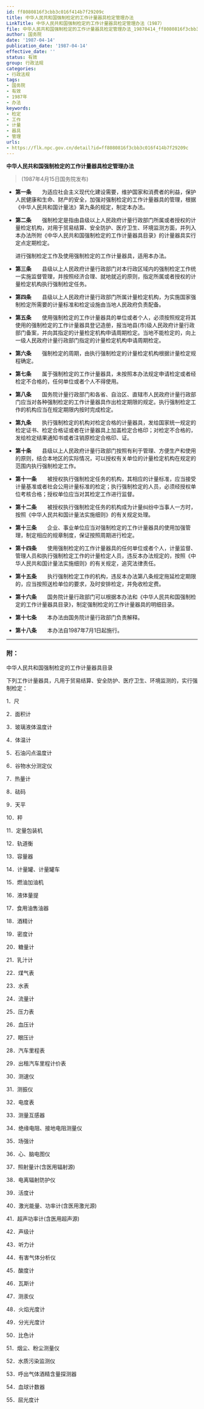 ```yaml
---
id: ff8080816f3cbb3c016f414b7f29209c
title: 中华人民共和国强制检定的工作计量器具检定管理办法
LinkTitle: 中华人民共和国强制检定的工作计量器具检定管理办法（1987）
file: 中华人民共和国强制检定的工作计量器具检定管理办法_19870414_ff8080816f3cbb3c016f414b7f29209c.docx
author: 国务院
date: '1987-04-14'
publication_date: '1987-04-14'
effective_date: ''
status: 有效
group: 行政法规
categories:
- 行政法规
tags:
- 国务院
- 有效
- 1987年
- 办法
keywords:
- 检定
- 工作
- 计量
- 器具
- 管理
urls:
- https://flk.npc.gov.cn/detail?id=ff8080816f3cbb3c016f414b7f29209c
---
```


**中华人民共和国强制检定的工作计量器具检定管理办法**

> (1987年4月15日国务院发布)

- **第一条**　　为适应社会主义现代化建设需要，维护国家和消费者的利益，保护人民健康和生命、财产的安全，加强对强制检定的工作计量器具的管理，根据《中华人民共和国计量法》第九条的规定，制定本办法。

- **第二条**　　强制检定是指由县级以上人民政府计量行政部门所属或者授权的计量检定机构，对用于贸易结算、安全防护、医疗卫生、环境监测方面，并列入本办法所附《中华人民共和国强制检定的工作计量器具目录》的计量器具实行定点定期检定。

  进行强制检定工作及使用强制检定的工作计量器具，适用本办法。

- **第三条**　　县级以上人民政府计量行政部门对本行政区域内的强制检定工作统一实施监督管理，并按照经济合理、就地就近的原则，指定所属或者授权的计量检定机构执行强制检定任务。

- **第四条**　　县级以上人民政府计量行政部门所属计量检定机构，为实施国家强制检定所需要的计量标准和检定设施由当地人民政府负责配备。

- **第五条**　　使用强制检定的工作计量器具的单位或者个人，必须按照规定将其使用的强制检定的工作计量器具登记造册，报当地县(市)级人民政府计量行政部门备案，并向其指定的计量检定机构申请周期检定。当地不能检定的，向上一级人民政府计量行政部门指定的计量检定机构申请周期检定。

- **第六条**　　强制检定的周期，由执行强制检定的计量检定机构根据计量检定规程确定。

- **第七条**　　属于强制检定的工作计量器具，未按照本办法规定申请检定或者经检定不合格的，任何单位或者个人不得使用。

- **第八条**　　国务院计量行政部门和各省、自治区、直辖市人民政府计量行政部门应当对各种强制检定的工作计量器具作出检定期限的规定。执行强制检定工作的机构应当在规定期限内按时完成检定。

- **第九条**　　执行强制检定的机构对检定合格的计量器具，发给国家统一规定的检定证书、检定合格证或者在计量器具上加盖检定合格印；对检定不合格的，发给检定结果通知书或者注销原检定合格印、证。

- **第十条**　　县级以上人民政府计量行政部门按照有利于管理、方便生产和使用的原则，结合本地区的实际情况，可以授权有关单位的计量检定机构在规定的范围内执行强制检定工作。

- **第十一条**　　被授权执行强制检定任务的机构，其相应的计量标准，应当接受计量基准或者社会公用计量标准的检定；执行强制检定的人员，必须经授权单位考核合格；授权单位应当对其检定工作进行监督。

- **第十二条**　　被授权执行强制检定任务的机构成为计量纠纷中当事人一方时，按照《中华人民共和国计量法实施细则》的有关规定处理。

- **第十三条**　　企业、事业单位应当对强制检定的工作计量器具的使用加强管理，制定相应的规章制度，保证按照周期进行检定。

- **第十四条**　　使用强制检定的工作计量器具的任何单位或者个人，计量监督、管理人员和执行强制检定工作的计量检定人员，违反本办法规定的，按照《中华人民共和国计量法实施细则》的有关规定，追究法律责任。

- **第十五条**　　执行强制检定工作的机构，违反本办法第八条规定拖延检定期限的，应当按照送检单位的要求，及时安排检定，并免收检定费。

- **第十六条**　　国务院计量行政部门可以根据本办法和《中华人民共和国强制检定的工作计量器具目录》，制定强制检定的工作计量器具的明细目录。

- **第十七条**　　本办法由国务院计量行政部门负责解释。

- **第十八条**　　本办法自1987年7月1日起施行。

---

### 附：

  中华人民共和国强制检定的工作计量器具目录

  下列工作计量器具，凡用于贸易结算、安全防护、医疗卫生、环境监测的，实行强制检定：

  1．尺

  2．面积计

  3．玻璃液体温度计

  4．体温计

  5．石油闪点温度计

  6．谷物水分测定仪

  7．热量计

  8．砝码

  9．天平

  10．秤

  11．定量包装机

  12．轨道衡

  13．容量器

  14．计量罐、计量罐车

  15．燃油加油机

  16．液体量提

  17．食用油售油器

  18．酒精计

  19．密度计

  20．糖量计

  21．乳汁计

  22．煤气表

  23．水表

  24．流量计

  25．压力表

  26．血压计

  27．眼压计

  28．汽车里程表

  29．出租汽车里程计价表

  30．测速仪

  31．测振仪

  32．电度表

  33．测量互感器

  34．绝缘电阻、接地电阻测量仪

  35．场强计

  36．心、脑电图仪

  37．照射量计(含医用辐射源)

  38．电离辐射防护仪

  39．活度计

  40．激光能量、功率计(含医用激光源)

  41．超声功率计(含医用超声源)

  42．声级计

  43．听力计

  44．有害气体分析仪

  45．酸度计

  46．瓦斯计

  47．测汞仪

  48．火焰光度计

  49．分光光度计

  50．比色计

  51．烟尘、粉尘测量仪

  52．水质污染监测仪

  53．呼出气体酒精含量探测器

  54．血球计数器

  55．屈光度计
